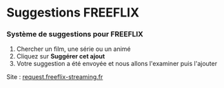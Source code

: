# Suggestions FREEFLIX
### Système de suggestions pour FREEFLIX

1. Chercher un film, une série ou un animé
2. Cliquez sur **Suggérer cet ajout**
3. Votre suggestion a été envoyée et nous allons l'examiner puis l'ajouter

Site : [request.freeflix-streaming.fr](https://request.freeflix-streaming.fr)
